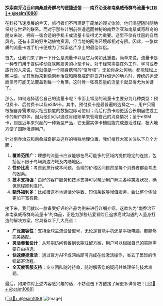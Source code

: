 **探索南乔治亚和南桑威奇群岛的便捷通信——南乔治亚和南桑威奇群岛流量卡[[TG💪+ @esim1088](https://t.me/s/esim1088)]**

在科技飞速发展的今天，旅行者们不再满足于简单的观光体验，他们渴望随时随地保持与世界的联系。而对于那些计划前往遥远而神秘的南乔治亚和南桑威奇群岛的朋友来说，拥有一张合适的手机卡或流量卡显得尤为重要。这里不仅有壮丽的自然风光，还有丰富的野生动植物资源，但当地的网络环境却相对有限。因此，一张优质的流量卡或手机卡便成为了探索这片净土的最佳伴侣。

首先，让我们来了解一下什么是流量卡以及它为何如此重要。简单来说，流量卡是一种专门用于提供移动互联网服务的小型卡片。对于经常需要在外工作、学习或者旅行的人来说，它就像是一个随身携带的“信号塔”，无论你身处何地，都能轻松上网冲浪。尤其当你来到像南乔治亚和南桑威奇群岛这样偏远的地方时，传统的运营商信号可能无法覆盖到每一个角落，这时候一张高质量的流量卡就显得尤为关键了。

那么，如何选择适合自己的流量卡呢？市面上常见的流量卡主要分为几种类型：预付费卡、后付费卡以及eSIM卡。其中，预付费卡是最普遍的选择之一，用户只需根据自身需求购买相应额度的数据包即可使用；而后付费卡则更适合长期居住或工作的用户群体，因为他们可以通过月结账单来管理自己的消费情况；至于eSIM卡，则是近年来兴起的一种新型产品，它无需实体卡槽就能完成激活过程，极大地方便了国际漫游用户。

针对南乔治亚和南桑威奇群岛这样的特殊地理位置，我们推荐大家关注以下几个方面：

1. **覆盖范围广**：理想的流量卡应该能够在尽可能多的区域内提供稳定的连接，包括但不限于岛屿周边海域及内陆地区。
2. **性价比高**：考虑到旅行成本问题，合理的价格区间自然是每个消费者都会考虑的因素。
3. **技术支持强**：良好的客户服务和技术支持可以帮助用户解决各种突发状况，确保旅程顺利进行。
4. **额外福利多**：比如赠送本地通话分钟数、短信条数等增值服务，会让整个体验更加丰富有趣。

接下来，我们就以一款备受好评的产品为例来进行详细介绍。这款名为“南乔治亚和南桑威奇群岛流量卡”的商品，正是为那些热爱冒险且追求高效沟通的人量身打造的解决方案。它具备以下几大亮点：

- **广泛兼容性**：支持全球主流设备型号，无论是智能手机还是平板电脑，都能够完美适配。
- **灵活套餐设计**：从短期访问套餐到长期驻留方案，用户可以根据自己的实际需要自由挑选。
- **快速便捷激活**：通过官方APP或网站即可完成在线激活操作，省去了繁琐的传统邮寄流程。
- **全天候客服支持**：专业团队随时待命，随时解答您的疑问并处理任何技术难题。

最后，如果你对上述内容感兴趣的话，不妨点击下方链接了解更多详情吧！[[TG💪+ @esim1088](https://t.me/s/esim1088)]

[[TG💪+ @esim1088](https://t.me/s/esim1088) ![Image](https://i.postimg.cc/4NQfJmqS/Snipaste-2025-05-13-00-14-12.png)]